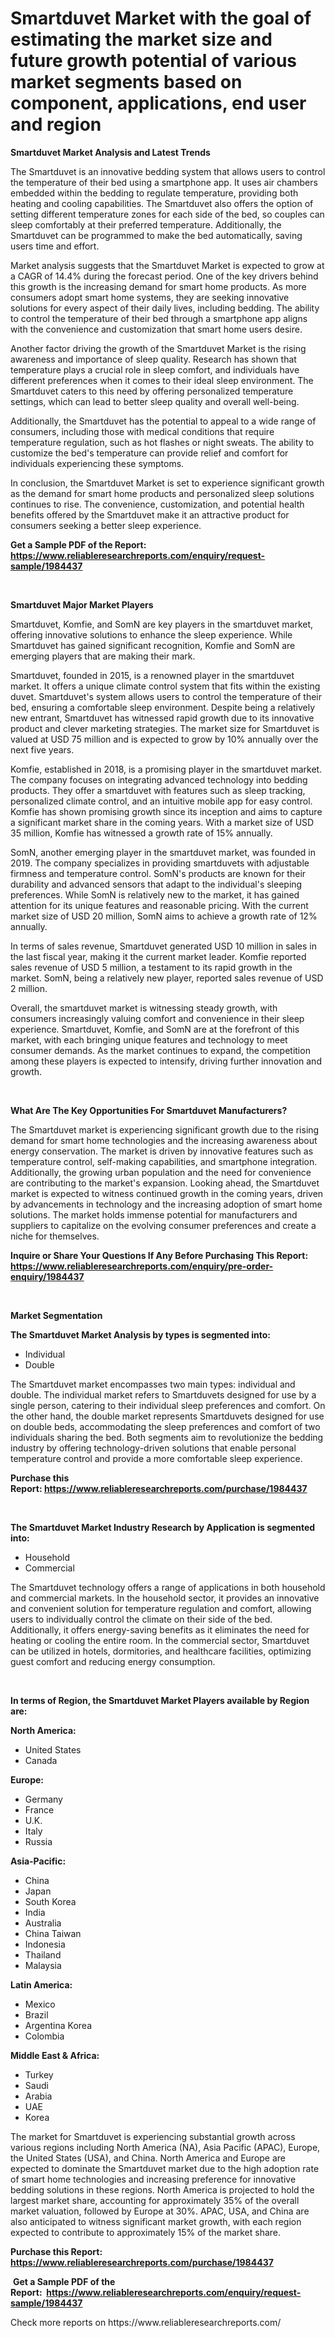 <p><h1>Smartduvet Market with the goal of estimating the market size and future growth potential of various market segments based on component, applications, end user and region</h1></p><p><strong>Smartduvet Market Analysis and Latest Trends</strong></p>
<p><p>The Smartduvet is an innovative bedding system that allows users to control the temperature of their bed using a smartphone app. It uses air chambers embedded within the bedding to regulate temperature, providing both heating and cooling capabilities. The Smartduvet also offers the option of setting different temperature zones for each side of the bed, so couples can sleep comfortably at their preferred temperature. Additionally, the Smartduvet can be programmed to make the bed automatically, saving users time and effort.</p><p>Market analysis suggests that the Smartduvet Market is expected to grow at a CAGR of 14.4% during the forecast period. One of the key drivers behind this growth is the increasing demand for smart home products. As more consumers adopt smart home systems, they are seeking innovative solutions for every aspect of their daily lives, including bedding. The ability to control the temperature of their bed through a smartphone app aligns with the convenience and customization that smart home users desire.</p><p>Another factor driving the growth of the Smartduvet Market is the rising awareness and importance of sleep quality. Research has shown that temperature plays a crucial role in sleep comfort, and individuals have different preferences when it comes to their ideal sleep environment. The Smartduvet caters to this need by offering personalized temperature settings, which can lead to better sleep quality and overall well-being.</p><p>Additionally, the Smartduvet has the potential to appeal to a wide range of consumers, including those with medical conditions that require temperature regulation, such as hot flashes or night sweats. The ability to customize the bed's temperature can provide relief and comfort for individuals experiencing these symptoms.</p><p>In conclusion, the Smartduvet Market is set to experience significant growth as the demand for smart home products and personalized sleep solutions continues to rise. The convenience, customization, and potential health benefits offered by the Smartduvet make it an attractive product for consumers seeking a better sleep experience.</p></p>
<p><strong>Get a Sample PDF of the Report:&nbsp; <a href="https://www.reliableresearchreports.com/enquiry/request-sample/1984437">https://www.reliableresearchreports.com/enquiry/request-sample/1984437</a></strong></p>
<p>&nbsp;</p>
<p><strong>Smartduvet Major Market Players</strong></p>
<p><p>Smartduvet, Komfie, and SomN are key players in the smartduvet market, offering innovative solutions to enhance the sleep experience. While Smartduvet has gained significant recognition, Komfie and SomN are emerging players that are making their mark.</p><p>Smartduvet, founded in 2015, is a renowned player in the smartduvet market. It offers a unique climate control system that fits within the existing duvet. Smartduvet's system allows users to control the temperature of their bed, ensuring a comfortable sleep environment. Despite being a relatively new entrant, Smartduvet has witnessed rapid growth due to its innovative product and clever marketing strategies. The market size for Smartduvet is valued at USD 75 million and is expected to grow by 10% annually over the next five years.</p><p>Komfie, established in 2018, is a promising player in the smartduvet market. The company focuses on integrating advanced technology into bedding products. They offer a smartduvet with features such as sleep tracking, personalized climate control, and an intuitive mobile app for easy control. Komfie has shown promising growth since its inception and aims to capture a significant market share in the coming years. With a market size of USD 35 million, Komfie has witnessed a growth rate of 15% annually.</p><p>SomN, another emerging player in the smartduvet market, was founded in 2019. The company specializes in providing smartduvets with adjustable firmness and temperature control. SomN's products are known for their durability and advanced sensors that adapt to the individual's sleeping preferences. While SomN is relatively new to the market, it has gained attention for its unique features and reasonable pricing. With the current market size of USD 20 million, SomN aims to achieve a growth rate of 12% annually.</p><p>In terms of sales revenue, Smartduvet generated USD 10 million in sales in the last fiscal year, making it the current market leader. Komfie reported sales revenue of USD 5 million, a testament to its rapid growth in the market. SomN, being a relatively new player, reported sales revenue of USD 2 million.</p><p>Overall, the smartduvet market is witnessing steady growth, with consumers increasingly valuing comfort and convenience in their sleep experience. Smartduvet, Komfie, and SomN are at the forefront of this market, with each bringing unique features and technology to meet consumer demands. As the market continues to expand, the competition among these players is expected to intensify, driving further innovation and growth.</p></p>
<p>&nbsp;</p>
<p><strong>What Are The Key Opportunities For Smartduvet Manufacturers?</strong></p>
<p><p>The Smartduvet market is experiencing significant growth due to the rising demand for smart home technologies and the increasing awareness about energy conservation. The market is driven by innovative features such as temperature control, self-making capabilities, and smartphone integration. Additionally, the growing urban population and the need for convenience are contributing to the market's expansion. Looking ahead, the Smartduvet market is expected to witness continued growth in the coming years, driven by advancements in technology and the increasing adoption of smart home solutions. The market holds immense potential for manufacturers and suppliers to capitalize on the evolving consumer preferences and create a niche for themselves.</p></p>
<p><strong>Inquire or Share Your Questions If Any Before Purchasing This Report: <a href="https://www.reliableresearchreports.com/enquiry/pre-order-enquiry/1984437">https://www.reliableresearchreports.com/enquiry/pre-order-enquiry/1984437</a></strong></p>
<p>&nbsp;</p>
<p><strong>Market Segmentation</strong></p>
<p><strong>The Smartduvet Market Analysis by types is segmented into:</strong></p>
<p><ul><li>Individual</li><li>Double</li></ul></p>
<p><p>The Smartduvet market encompasses two main types: individual and double. The individual market refers to Smartduvets designed for use by a single person, catering to their individual sleep preferences and comfort. On the other hand, the double market represents Smartduvets designed for use on double beds, accommodating the sleep preferences and comfort of two individuals sharing the bed. Both segments aim to revolutionize the bedding industry by offering technology-driven solutions that enable personal temperature control and provide a more comfortable sleep experience.</p></p>
<p><strong>Purchase this Report:&nbsp;<a href="https://www.reliableresearchreports.com/purchase/1984437">https://www.reliableresearchreports.com/purchase/1984437</a></strong></p>
<p>&nbsp;</p>
<p><strong>The Smartduvet Market Industry Research by Application is segmented into:</strong></p>
<p><ul><li>Household</li><li>Commercial</li></ul></p>
<p><p>The Smartduvet technology offers a range of applications in both household and commercial markets. In the household sector, it provides an innovative and convenient solution for temperature regulation and comfort, allowing users to individually control the climate on their side of the bed. Additionally, it offers energy-saving benefits as it eliminates the need for heating or cooling the entire room. In the commercial sector, Smartduvet can be utilized in hotels, dormitories, and healthcare facilities, optimizing guest comfort and reducing energy consumption.</p></p>
<p>&nbsp;</p>
<p><strong>In terms of Region, the Smartduvet Market Players available by Region are:</strong></p>
<p>
    <p> <strong> North America: </strong>
        <ul>
            <li>United States</li>
            <li>Canada</li>
        </ul>
        </p> 
    <p> <strong> Europe: </strong>
        <ul>
            <li>Germany</li>
            <li>France</li>
            <li>U.K.</li>
            <li>Italy</li>
            <li>Russia</li>
        </ul>
        </p> 
    <p> <strong> Asia-Pacific: </strong>
        <ul>
            <li>China</li>
            <li>Japan</li>
            <li>South Korea</li>
            <li>India</li>
            <li>Australia</li>
            <li>China Taiwan</li>
            <li>Indonesia</li>
            <li>Thailand</li>
            <li>Malaysia</li>
        </ul>
        </p> 
    <p> <strong> Latin America: </strong>
        <ul>
            <li>Mexico</li>
            <li>Brazil</li>
            <li>Argentina Korea</li>
            <li>Colombia</li>
        </ul>
        </p> 
    <p> <strong> Middle East & Africa: </strong>
        <ul>
            <li>Turkey</li>
            <li>Saudi</li>
            <li>Arabia</li>
            <li>UAE</li>
            <li>Korea</li>
        </ul>
    </p>
    </p>
<p><p>The market for Smartduvet is experiencing substantial growth across various regions including North America (NA), Asia Pacific (APAC), Europe, the United States (USA), and China. North America and Europe are expected to dominate the Smartduvet market due to the high adoption rate of smart home technologies and increasing preference for innovative bedding solutions in these regions. North America is projected to hold the largest market share, accounting for approximately 35% of the overall market valuation, followed by Europe at 30%. APAC, USA, and China are also anticipated to witness significant market growth, with each region expected to contribute to approximately 15% of the market share.</p></p>
<p><strong>Purchase this Report: <a href="https://www.reliableresearchreports.com/purchase/1984437">https://www.reliableresearchreports.com/purchase/1984437</a></strong></p>
<p>&nbsp;<strong>Get a Sample PDF of the Report:&nbsp;&nbsp;<a href="https://www.reliableresearchreports.com/enquiry/request-sample/1984437">https://www.reliableresearchreports.com/enquiry/request-sample/1984437</a></strong></p>
<p><strong></strong></p>
<p>Check more reports on https://www.reliableresearchreports.com/</p>